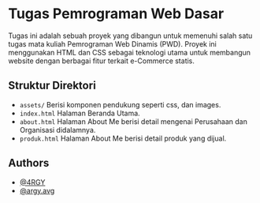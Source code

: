 # Tugas Pemrograman Web Dasar

Tugas ini adalah sebuah proyek yang dibangun untuk memenuhi salah satu tugas mata kuliah Pemrograman Web Dinamis (PWD).
Proyek ini menggunakan HTML dan CSS sebagai teknologi utama untuk membangun website dengan berbagai fitur terkait e-Commerce statis.


## Struktur Direktori

- ``` assets/ ```
  Berisi komponen pendukung seperti css, dan images.
- ``` index.html ```  Halaman Beranda Utama.
- ```about.html``` Halaman About Me berisi detail mengenai Perusahaan dan Organisasi didalamnya.
- ```produk.html``` Halaman About Me berisi detail produk yang dijual.


## Authors

- [@4RGY](https://www.github.com/4RGY)
- [@argy.avg](https://www.instagram.com/argy.avg)

